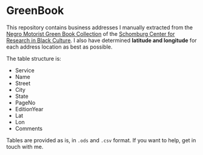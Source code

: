 # GreenBook

This repository contains business addresses I manually extracted from the [Negro Motorist Green Book Collection](http://digitalcollections.nypl.org/collections/the-green-book#/?tab=about) of the [Schomburg Center for Research in Black Culture](http://www.nypl.org/locations/schomburg). I also have determined **latitude and longitude** for each address location as best as possible.

The table structure is:

* Service
* Name
* Street
* City
* State
* PageNo
* EditionYear
* Lat
* Lon
* Comments

Tables are provided as is, in `.ods` and `.csv` format. If you want to help, get in touch with me.
